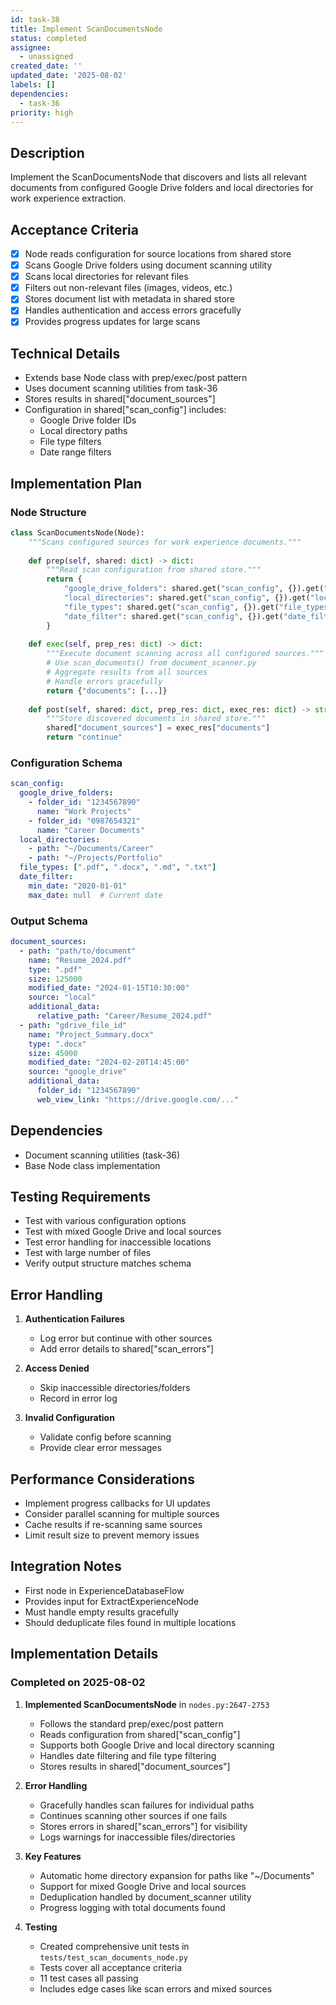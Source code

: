 ```yaml
---
id: task-38
title: Implement ScanDocumentsNode
status: completed
assignee:
  - unassigned
created_date: ''
updated_date: '2025-08-02'
labels: []
dependencies:
  - task-36
priority: high
---
```


## Description

Implement the ScanDocumentsNode that discovers and lists all relevant documents from configured Google Drive folders and local directories for work experience extraction.

## Acceptance Criteria

- [x] Node reads configuration for source locations from shared store
- [x] Scans Google Drive folders using document scanning utility
- [x] Scans local directories for relevant files
- [x] Filters out non-relevant files (images, videos, etc.)
- [x] Stores document list with metadata in shared store
- [x] Handles authentication and access errors gracefully
- [x] Provides progress updates for large scans

## Technical Details

- Extends base Node class with prep/exec/post pattern
- Uses document scanning utilities from task-36
- Stores results in shared["document_sources"]
- Configuration in shared["scan_config"] includes:
  - Google Drive folder IDs
  - Local directory paths
  - File type filters
  - Date range filters

## Implementation Plan

### Node Structure

```python
class ScanDocumentsNode(Node):
    """Scans configured sources for work experience documents."""
    
    def prep(self, shared: dict) -> dict:
        """Read scan configuration from shared store."""
        return {
            "google_drive_folders": shared.get("scan_config", {}).get("google_drive_folders", []),
            "local_directories": shared.get("scan_config", {}).get("local_directories", []),
            "file_types": shared.get("scan_config", {}).get("file_types", [".pdf", ".docx", ".md"]),
            "date_filter": shared.get("scan_config", {}).get("date_filter", {})
        }
    
    def exec(self, prep_res: dict) -> dict:
        """Execute document scanning across all configured sources."""
        # Use scan_documents() from document_scanner.py
        # Aggregate results from all sources
        # Handle errors gracefully
        return {"documents": [...]}
    
    def post(self, shared: dict, prep_res: dict, exec_res: dict) -> str:
        """Store discovered documents in shared store."""
        shared["document_sources"] = exec_res["documents"]
        return "continue"
```

### Configuration Schema

```yaml
scan_config:
  google_drive_folders:
    - folder_id: "1234567890"
      name: "Work Projects"
    - folder_id: "0987654321"
      name: "Career Documents"
  local_directories:
    - path: "~/Documents/Career"
    - path: "~/Projects/Portfolio"
  file_types: [".pdf", ".docx", ".md", ".txt"]
  date_filter:
    min_date: "2020-01-01"
    max_date: null  # Current date
```

### Output Schema

```yaml
document_sources:
  - path: "path/to/document"
    name: "Resume_2024.pdf"
    type: ".pdf"
    size: 125000
    modified_date: "2024-01-15T10:30:00"
    source: "local"
    additional_data:
      relative_path: "Career/Resume_2024.pdf"
  - path: "gdrive_file_id"
    name: "Project_Summary.docx"
    type: ".docx"
    size: 45000
    modified_date: "2024-02-20T14:45:00"
    source: "google_drive"
    additional_data:
      folder_id: "1234567890"
      web_view_link: "https://drive.google.com/..."
```

## Dependencies

- Document scanning utilities (task-36)
- Base Node class implementation

## Testing Requirements

- Test with various configuration options
- Test with mixed Google Drive and local sources
- Test error handling for inaccessible locations
- Test with large number of files
- Verify output structure matches schema

## Error Handling

1. **Authentication Failures**
   - Log error but continue with other sources
   - Add error details to shared["scan_errors"]

2. **Access Denied**
   - Skip inaccessible directories/folders
   - Record in error log

3. **Invalid Configuration**
   - Validate config before scanning
   - Provide clear error messages

## Performance Considerations

- Implement progress callbacks for UI updates
- Consider parallel scanning for multiple sources
- Cache results if re-scanning same sources
- Limit result size to prevent memory issues

## Integration Notes

- First node in ExperienceDatabaseFlow
- Provides input for ExtractExperienceNode
- Must handle empty results gracefully
- Should deduplicate files found in multiple locations

## Implementation Details

### Completed on 2025-08-02

1. **Implemented ScanDocumentsNode** in `nodes.py:2647-2753`
   - Follows the standard prep/exec/post pattern
   - Reads configuration from shared["scan_config"]
   - Supports both Google Drive and local directory scanning
   - Handles date filtering and file type filtering
   - Stores results in shared["document_sources"]

2. **Error Handling**
   - Gracefully handles scan failures for individual paths
   - Continues scanning other sources if one fails
   - Stores errors in shared["scan_errors"] for visibility
   - Logs warnings for inaccessible files/directories

3. **Key Features**
   - Automatic home directory expansion for paths like "~/Documents"
   - Support for mixed Google Drive and local sources
   - Deduplication handled by document_scanner utility
   - Progress logging with total documents found

4. **Testing**
   - Created comprehensive unit tests in `tests/test_scan_documents_node.py`
   - Tests cover all acceptance criteria
   - 11 test cases all passing
   - Includes edge cases like scan errors and mixed sources
